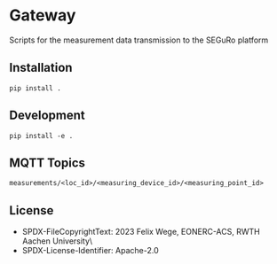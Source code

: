 # Gateway
Scripts for the measurement data transmission to the SEGuRo platform

## Installation

```shell
pip install .
```

## Development

```shell
pip install -e .
```


## MQTT Topics

`measurements/<loc_id>/<measuring_device_id>/<measuring_point_id>`

## License

- SPDX-FileCopyrightText: 2023 Felix Wege, EONERC-ACS, RWTH Aachen  University\
- SPDX-License-Identifier: Apache-2.0
